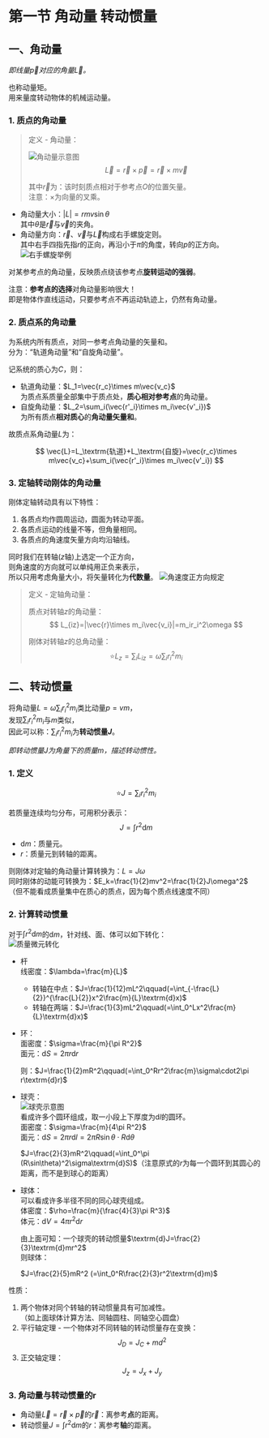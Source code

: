 # 第一节 角动量 转动惯量

## 一、角动量

*即线量$\vec{p}$对应的角量$\vec{L}$。*

也称动量矩。  
用来量度转动物体的机械运动量。

### 1. 质点的角动量

> 定义 - 角动量：
>
> ![角动量示意图](images/5.1-Angular_Momentum-1--03-21_11-52-43.png)
> $$
> \vec{L}=\vec{r}\times\vec{p}=\vec{r}\times m\vec{v}
> $$
>
> 其中$\vec{r}$为：该时刻质点相对于参考点$O$的位置矢量。  
> 注意：$\times$为向量的叉乘。

* 角动量大小：$|L|=rmv\sin\theta$  
  其中$\theta$是$\vec{r}$与$\vec{v}$的夹角。
* 角动量方向：$\vec{r}$、$\vec{v}$与$\vec{L}$构成右手螺旋定则。  
  其中右手四指先指$r$的正向，再沿小于$\pi$的角度，转向$p$的正方向。
  ![右手螺旋举例](images/5.1-Angular_Momentum-1--03-21_11-57-13.png)

对某参考点的角动量，反映质点绕该参考点**旋转运动的强弱**。

注意：**参考点的选择**对角动量影响很大！  
即是物体作直线运动，只要参考点不再运动轨迹上，仍然有角动量。

### 2. 质点系的角动量

为系统内所有质点，对同一参考点角动量的矢量和。  
分为：“轨道角动量”和“自旋角动量”。

记系统的质心为$C$，则：

* 轨道角动量：$L_1=\vec{r_c}\times m\vec{v_c}$  
  为质点系质量全部集中于质点处，**质心相对参考点**的角动量。
* 自旋角动量：$L_2=\sum_i(\vec{r'_i}\times m_i\vec{v'_i})$  
  为所有质点**相对质心**的**角动量矢量和**。

故质点系角动量$L$为：

$$
\vec{L}=L_\textrm{轨道}+L_\textrm{自旋}=\vec{r_c}\times m\vec{v_c}+\sum_i(\vec{r'_i}\times m_i\vec{v'_i})
$$

### 3. 定轴转动刚体的角动量

刚体定轴转动具有以下特性：

1. 各质点均作圆周运动，圆面为转动平面。
2. 各质点运动的线量不等，但角量相同。
3. 各质点的角速度矢量方向均沿轴线。

同时我们在转轴($z$轴)上选定一个正方向，  
则角速度的方向就可以单纯用正负来表示，  
所以只用考虑角量大小，将矢量转化为**代数量**。
![角速度正方向规定](images/5.1-Angular_Momentum-1--03-21_12-15-35.png)

> 定义 - 定轴角动量：
>
> 质点对转轴$z$的角动量：
> $$
> L_{iz}=|\vec{r}\times m_i\vec{v_i}|=m_ir_i^2\omega
> $$
>
> 刚体对转轴$z$的总角动量：
> $$
> ⭐L_z=\sum_iL_{iz}=\omega\sum_ir_i^2m_i
> $$

## 二、转动惯量

将角动量$L=\omega\sum_ir_i^2m_i$类比动量$p=vm$，  
发现$\sum_ir_i^2m_i$与$m$类似，  
因此可以称：$\sum_ir_i^2m_i$为**转动惯量$J$**。

*即转动惯量$J$为角量下的质量$m$，描述转动惯性。*

### 1. 定义

$$
⭐J=\sum_i r_i^2m_i
$$

若质量连续均匀分布，可用积分表示：
$$
J=\int r^2\textrm{d}m
$$

* $\textrm{d}m$：质量元。
* $r$：质量元到转轴的距离。

则刚体对定轴的角动量计算转换为：$L=J\omega$  
同时刚体的动能可转换为：$E_k=\frac{1}{2}mv^2=\frac{1}{2}J\omega^2$  
（但不能看成质量集中在质心的质点，因为每个质点线速度不同）

### 2. 计算转动惯量

对于$\int r^2\textrm{d}m$的$\textrm{d}m$，针对线、面、体可以如下转化：  
![质量微元转化](images/5.1-Angular_Momentum-1--03-21_12-27-04.png)  

* 杆  
  线密度：$\lambda=\frac{m}{L}$
  * 转轴在中点：$J=\frac{1}{12}mL^2\qquad(=\int_{-\frac{L}{2}}^{\frac{L}{2}}x^2\frac{m}{L}\textrm{d}x)$
  * 转轴在两端：$J=\frac{1}{3}mL^2\qquad(=\int_0^Lx^2\frac{m}{L}\textrm{d}x)$
* 环：  
  面密度：$\sigma=\frac{m}{\pi R^2}$  
  面元：$\textrm{d}S=2\pi r\textrm{d}r$  

  则：$J=\frac{1}{2}mR^2\qquad(=\int_0^Rr^2\frac{m}\sigma\cdot2\pi r\textrm{d}r)$
* 球壳：  
  ![球壳示意图](images/5.1-Angular_Momentum-1--03-21_12-46-33.png)  
  看成许多个圆环组成，取一小段上下厚度为$\textrm{d}l$的圆环。  
  面密度：$\sigma=\frac{m}{4\pi R^2}$  
  面元：$\textrm{d}S=2\pi r\textrm{d}l=2\pi R\sin\theta\cdot R\textrm{d}\theta$

  $J=\frac{2}{3}mR^2\qquad(=\int_0^\pi (R\sin\theta)^2\sigma\textrm{d}S)$（注意原式的$r$为每一个圆环到其圆心的距离，而不是到球心的距离）
* 球体：  
  可以看成许多半径不同的同心球壳组成。  
  体密度：$\rho=\frac{m}{\frac{4}{3}\pi R^3}$  
  体元：$\textrm{d}V=4\pi r^2\textrm{d}r$

  由上面可知：一个球壳的转动惯量$\textrm{d}J=\frac{2}{3}\textrm{d}mr^2$  
  则球体：  

  $J=\frac{2}{5}mR^2 (=\int_0^R\frac{2}{3}r^2\textrm{d}m)$

性质：

1. 两个物体对同个转轴的转动惯量具有可加减性。  
  （如上面球体计算方法、同轴圆柱、同轴空心圆盘）
2. 平行轴定理 - 一个物体对不同转轴的转动惯量存在变换：
   $$
   J_D=J_C+md^2
   $$
3. 正交轴定理：
   $$
   J_z=J_x+J_y
   $$

### 3. 角动量与转动惯量的r

* 角动量$\vec{L}=\vec{r}\times\vec{p}$的$\vec{r}$：离参考**点**的距离。
* 转动惯量$J=\int r^2\textrm{d}m$的$r$：离参考**轴**的距离。
